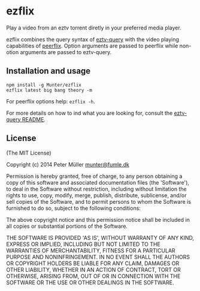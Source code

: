 ezflix
==========
Play a video from an eztv torrent diretly in your preferred media player.

ezflix combines the query syntax of [eztv-query](https://github.com/Munter/eztv-query) with the video playing capabilities of [peerflix](https://github.com/mafintosh/peerflix). Option arguments are passed to peerflix while non-otion arguments are passed to eztv-query.

Installation and usage
----------------------
```
npm install -g Munter/ezflix
ezflix latest big bang theory -m
```

For peerflix options help: `ezflix -h`.

For more details on how to ind what you are looking for, consult the [eztv-query README](https://github.com/Munter/eztv-query#query-syntax).

License
-------
(The MIT License)

Copyright (c) 2014 Peter Müller <munter@fumle.dk>

Permission is hereby granted, free of charge, to any person obtaining a copy of this software and associated documentation files (the 'Software'), to deal in the Software without restriction, including without limitation the rights to use, copy, modify, merge, publish, distribute, sublicense, and/or sell copies of the Software, and to permit persons to whom the Software is furnished to do so, subject to the following conditions:

The above copyright notice and this permission notice shall be included in all copies or substantial portions of the Software.

THE SOFTWARE IS PROVIDED 'AS IS', WITHOUT WARRANTY OF ANY KIND, EXPRESS OR IMPLIED, INCLUDING BUT NOT LIMITED TO THE WARRANTIES OF MERCHANTABILITY, FITNESS FOR A PARTICULAR PURPOSE AND NONINFRINGEMENT. IN NO EVENT SHALL THE AUTHORS OR COPYRIGHT HOLDERS BE LIABLE FOR ANY CLAIM, DAMAGES OR OTHER LIABILITY, WHETHER IN AN ACTION OF CONTRACT, TORT OR OTHERWISE, ARISING FROM, OUT OF OR IN CONNECTION WITH THE SOFTWARE OR THE USE OR OTHER DEALINGS IN THE SOFTWARE.
